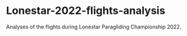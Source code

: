 # Lonestar-2022-flights-analysis
Analyses of the flights during Lonestar Paragliding Championship 2022. 
